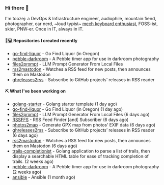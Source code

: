 ### Hi there 👋

I'm toozej: a DevOps & Infrastructure engineer, audiophile, mountain fiend, photographer, car nerd, ~loud typist~ [mech keyboard enthusiast](https://github.com/toozej/keebs), FOSS-ist, skier, PNW-er. Once in IT, always in IT.

#### 👨💻 Repositories I created recently

- [go-find-liquor](https://github.com/toozej/go-find-liquor) - Go Find Liquor (in Oregon)
- [pebble-darkroom](https://github.com/toozej/pebble-darkroom) - A Pebble timer app for use in darkroom photography
- [files2prompt](https://github.com/toozej/files2prompt) - LLM Prompt Generator From Local Files
- [rss2mastodon](https://github.com/toozej/rss2mastodon) - Watches a RSS feed for new posts, then announces them on Mastodon
- [ghreleases2rss](https://github.com/toozej/ghreleases2rss) - Subscribe to GitHub projects’ releases in RSS reader

#### ⛏️ What I've been working on

- [golang-starter](https://github.com/toozej/golang-starter) - Golang starter template (1 day ago)
- [go-find-liquor](https://github.com/toozej/go-find-liquor) - Go Find Liquor (in Oregon) (1 day ago)
- [files2prompt](https://github.com/toozej/files2prompt) - LLM Prompt Generator From Local Files (6 days ago)
- [RSSFFS](https://github.com/toozej/RSSFFS) - RSS Feed Finder [and] Subscriber (6 days ago)
- [photos2map](https://github.com/toozej/photos2map) - Generate GPX map from photos' EXIF data (6 days ago)
- [ghreleases2rss](https://github.com/toozej/ghreleases2rss) - Subscribe to GitHub projects’ releases in RSS reader (6 days ago)
- [rss2mastodon](https://github.com/toozej/rss2mastodon) - Watches a RSS feed for new posts, then announces them on Mastodon (6 days ago)
- [trails-completionist](https://github.com/toozej/trails-completionist) - Golang application to parse a list of trails, then display a searchable HTML table for ease of tracking completion of trails. (2 weeks ago)
- [pebble-darkroom](https://github.com/toozej/pebble-darkroom) - A Pebble timer app for use in darkroom photography (2 weeks ago)
- [ansible](https://github.com/toozej/ansible) - Ansible (1 month ago)
